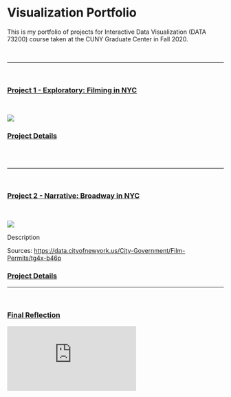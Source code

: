 # Visualization Portfolio
This is my portfolio of projects for Interactive Data Visualization (DATA 73200) course taken at the CUNY Graduate Center in Fall 2020.

<br />

-----------
<br />

### [Project 1 - Exploratory: Filming in NYC](https://beyenidogan.github.io/Viz-Portfolio/Exploratory-Filming-in-NYC/)

<br />

![](https://github.com/beyenidogan/Viz-Portfolio/blob/main/assets/Exploratory_thumbnail.png)


### [Project Details](https://github.com/beyenidogan/Viz-Portfolio/tree/main/Exploratory-Filming-in-NYC)



<br />

<br />

-----------
<br />

### [Project 2 - Narrative: Broadway in NYC](https://beyenidogan.github.io/Viz-Portfolio/Narrative-Broadway/)

<br />

![](https://github.com/beyenidogan/Viz-Portfolio/blob/main/assets/Exploratory_thumbnail.png)


Description

Sources:
https://data.cityofnewyork.us/City-Government/Film-Permits/tg4x-b46p


### [Project Details](https://github.com/beyenidogan/Viz-Portfolio/tree/main/Narrative-Broadway/)







-----------
<br />

### [Final Reflection](https://github.com/beyenidogan/Viz-Portfolio/blob/main/assets/Final_Reflection.pdf)


![](https://github.com/beyenidogan/Viz-Portfolio/blob/main/assets/Documents/Final_Reflection.pdf)

